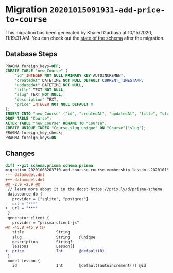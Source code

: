 # Migration `20201015091931-add-price-to-course`

This migration has been generated by Khaled Garbaya at 10/15/2020, 11:19:31 AM.
You can check out the [state of the schema](./schema.prisma) after the migration.

## Database Steps

```sql
PRAGMA foreign_keys=OFF;
CREATE TABLE "new_Course" (
    "id" INTEGER NOT NULL PRIMARY KEY AUTOINCREMENT,
    "createdAt" DATETIME NOT NULL DEFAULT CURRENT_TIMESTAMP,
    "updatedAt" DATETIME NOT NULL,
    "title" TEXT NOT NULL,
    "slug" TEXT NOT NULL,
    "description" TEXT,
    "price" INTEGER NOT NULL DEFAULT 0
);
INSERT INTO "new_Course" ("id", "createdAt", "updatedAt", "title", "slug", "description") SELECT "id", "createdAt", "updatedAt", "title", "slug", "description" FROM "Course";
DROP TABLE "Course";
ALTER TABLE "new_Course" RENAME TO "Course";
CREATE UNIQUE INDEX "Course.slug_unique" ON "Course"("slug");
PRAGMA foreign_key_check;
PRAGMA foreign_keys=ON
```

## Changes

```diff
diff --git schema.prisma schema.prisma
migration 20201008203710-add-coursse-course-membership-lesson..20201015091931-add-price-to-course
--- datamodel.dml
+++ datamodel.dml
@@ -2,9 +2,9 @@
 // learn more about it in the docs: https://pris.ly/d/prisma-schema
 datasource db {
   provider = ["sqlite", "postgres"]
-  url = "***"
+  url = "***"
 }
 generator client {
   provider = "prisma-client-js"
@@ -45,8 +45,9 @@
   title              String
   slug               String    @unique
   description        String?
   lessons            Lesson[]
+  price              Int       @default(0)
 }
 model Lesson {
   id                 Int       @default(autoincrement()) @id
```



